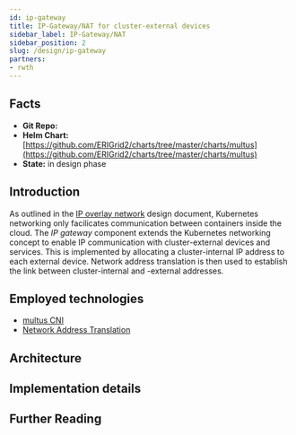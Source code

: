 ```yaml
---
id: ip-gateway
title: IP-Gateway/NAT for cluster-external devices 
sidebar_label: IP-Gateway/NAT
sidebar_position: 2
slug: /design/ip-gateway
partners:
- rwth
---
```


## Facts

- **Git Repo:**
- **Helm Chart:** [https://github.com/ERIGrid2/charts/tree/master/charts/multus](https://github.com/ERIGrid2/charts/tree/master/charts/multus)
- **State:** in design phase

## Introduction

As outlined in the [IP overlay network](ip-overlay.md) design document, Kubernetes networking only facilicates communication between containers inside the cloud.
The _IP gateway_ component extends the Kubernetes networking concept to enable IP communication with cluster-external devices and services.
This is implemented by allocating a cluster-internal IP address to each external device.
Network address translation is then used to establish the link between cluster-internal and -external addresses.

## Employed technologies

- [multus CNI](https://github.com/k8snetworkplumbingwg/multus-cni)
- [Network Address Translation](https://en.wikipedia.org/wiki/Network_address_translation)

## Architecture

## Implementation details

## Further Reading
